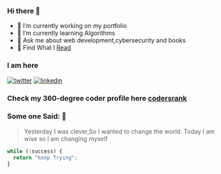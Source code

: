 ### Hi there 👋

- 🔭 I’m currently working on my portfolio
- 🌱 I’m currently learning Algorithms
- 💬 Ask me about web development,cybersecurity and books
- :notebook_with_decorative_cover: Find What I [Read][3]

### I am here

[![twitter](https://img.icons8.com/fluent/48/000000/twitter.png)][1] [![linkedin](https://img.icons8.com/fluent/48/000000/linkedin.png)][2]

### Check my 360-degree coder profile here [codersrank](https://profile.codersrank.io/user/iamsbharti)

[1]: https://twitter.com/saurabhbharti_
[2]: https://www.linkedin.com/in/saurabh-bharti-2ba3018a/
[3]: https://www.goodreads.com/user/show/96913282-saurabh-bharti

### Some one Said: :rocket:

> Yesterday I was clever,So I wanted to change
> the world.
> Today I am wise so I am changing myself

```javascript
while (!success) {
  return "keep Trying";
}
```

